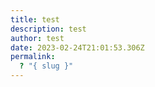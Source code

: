 ```yaml
---
title: test
description: test
author: test
date: 2023-02-24T21:01:53.306Z
permalink:
  ? "{ slug }"
---
```

